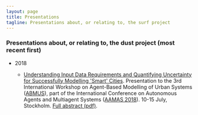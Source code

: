 ```yaml
---
layout: page
title: Presentations
tagline: Presentations about, or relating to, the surf project
---
```


### Presentations about, or relating to, the dust project (most recent first)

 - 2018

    - [Understanding Input Data Requirements and Quantifying Uncertainty for Successfully Modelling 'Smart' Cities]({{site.url}}{{site.baseurl}}/p/2018-07-15-abmus-da.html). Presentation to the 3rd International Workshop on Agent-Based Modelling of Urban Systems ([ABMUS](http://modelling-urban-systems.com/abmus2018)), part of the International Conference on Autonomous Agents and Multiagent Systems ([AAMAS 2018](http://celweb.vuse.vanderbilt.edu/aamas18/home/)). 10-15 July, Stockholm. [Full abstract (pdf)]({{site.url}}{{site.baseurl}}/p/2018-07-15-abmus-da-abstract.pdf). 

    